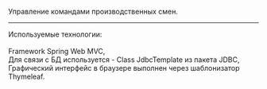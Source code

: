 Управление командами производственных смен. 
<hr>

Используемые технологии: <br>  
Framework Spring Web MVC, <br> 
Для связи с БД используется - Class JdbcTemplate из пакета JDBC, <br> 
Графический интерфейс в браузере выполнен через шаблонизатор Thymeleaf.

